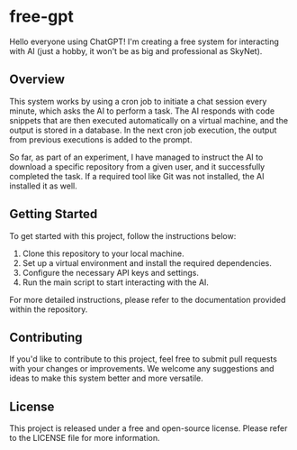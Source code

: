 # free-gpt


Hello everyone using ChatGPT! I'm creating a free system for interacting with AI (just a hobby, it won't be as big and professional as SkyNet).
## Overview

This system works by using a cron job to initiate a chat session every minute, which asks the AI to perform a task. The AI responds with code snippets that are then executed automatically on a virtual machine, and the output is stored in a database. In the next cron job execution, the output from previous executions is added to the prompt.

So far, as part of an experiment, I have managed to instruct the AI to download a specific repository from a given user, and it successfully completed the task. If a required tool like Git was not installed, the AI installed it as well.

## Getting Started

To get started with this project, follow the instructions below:

1. Clone this repository to your local machine.
2. Set up a virtual environment and install the required dependencies.
3. Configure the necessary API keys and settings.
4. Run the main script to start interacting with the AI.

For more detailed instructions, please refer to the documentation provided within the repository.

## Contributing

If you'd like to contribute to this project, feel free to submit pull requests with your changes or improvements. We welcome any suggestions and ideas to make this system better and more versatile.
## License

This project is released under a free and open-source license. Please refer to the LICENSE file for more information.
